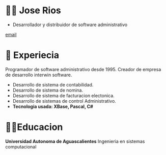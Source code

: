 # 🙍‍♂️ Jose Rios
* Desarrollador y distribuidor de software administrativo

[email](mailto:geussepe2004@hotmail.com)

# 🧓 Experiecia
Programador de software administrativo desde 1995.
Creador de empresa de desarrollo interwin software.

- Desarrollo de sistema de contabilidad.
- Desarrollo de sistema de nomina.
- Desarrollo de sistema de facturacion electonica.
- Desarrollo de sistemas de control Administrativo.
- **Tecnologia usada: XBase, Pascal, C#**

# 👨‍🎓Educacion
**Universidad Autonoma de Aguascalientes** Ingenieria en sistemas computacional